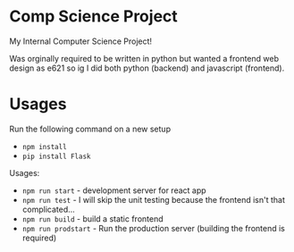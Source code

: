# Comp Science Project
My Internal Computer Science Project!

Was orginally required to be written in python but wanted a frontend web design as e621 so ig I did both python (backend) and javascript (frontend).

# Usages
Run the following command on a new setup
* `npm install`
* `pip install Flask`

Usages:
* `npm run start` - development server for react app
* `npm run test` - I will skip the unit testing because the frontend isn't that complicated...
* `npm run build` - build a static frontend
* `npm run prodstart` - Run the production server (building the frontend is required)
